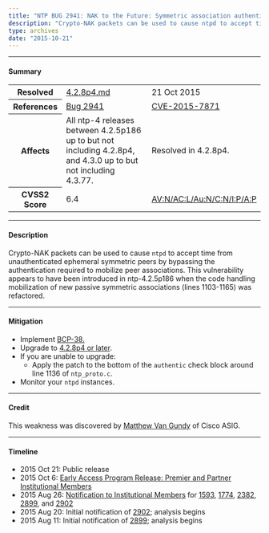 ```yaml
---
title: "NTP BUG 2941: NAK to the Future: Symmetric association authentication bypass via crypto-NAK"
description: "Crypto-NAK packets can be used to cause ntpd to accept time from unauthenticated ephemeral symmetric peers by bypassing the authentication required to mobilize peer associations. This bug was resolved in NTP 4.2.8p4."
type: archives
date: "2015-10-21"
---
```


* * *

#### Summary

<table>
  <tbody>
	<tr>
		<th><b>Resolved</b></th>
		<td><a href="/support/securitynotice/4_2_8p4-release-announcement/">4.2.8p4.md</a></td>
		<td>21 Oct 2015</td>
	</tr>
	<tr>
		<th><b>References</b></th>
		<td><a href="https://bugs.ntp.org/show_bug.cgi?id=2941">Bug 2941</a></td>
		<td><a href="https://nvd.nist.gov/vuln/detail/CVE-2015-7871">CVE-2015-7871</a></td>
	</tr>
	<tr>
		<th><b>Affects</b></th>
		<td>All ntp-4 releases between 4.2.5p186 up to but not including 4.2.8p4,<br> and 4.3.0 up to but not including 4.3.77.</td>
		<td>Resolved in 4.2.8p4.</td>
	</tr>
	<tr>
		<th><b>CVSS2 Score</b></th>
		<td>6.4</td>
		<td><a href="https://nvd.nist.gov/vuln-metrics/cvss/v2-calculator?calculator&version=2.0&vector=(AV:N/AC:L/Au:N/C:N/I:P/A:P)">AV:N/AC:L/Au:N/C:N/I:P/A:P</a></td>
	</tr>	
  </tbody>	
</table>

* * *
    
#### Description 

Crypto-NAK packets can be used to cause `ntpd` to accept time from unauthenticated ephemeral symmetric peers by bypassing the authentication required to mobilize peer associations. This vulnerability appears to have been introduced in ntp-4.2.5p186 when the code handling mobilization of new passive symmetric associations (lines 1103-1165) was refactored.

* * *
    
#### Mitigation

* Implement [BCP-38.](http://www.bcp38.info/index.php/Main_Page)
* Upgrade to [4.2.8p4 or later](https://downloads.nwtime.org/ntp/4.2.8/).
* If you are unable to upgrade:
  * Apply the patch to the bottom of the `authentic` check block around line 1136 of `ntp_proto.c`. 
* Monitor your `ntpd` instances. 

* * *

#### Credit

This weakness was discovered by [Matthew Van Gundy](mailto:mvangund@cisco.com) of Cisco ASIG.

* * *

#### Timeline

* 2015 Oct 21: Public release
* 2015 Oct 6: [Early Access Program Release: Premier and Partner Institutional Members](https://www.nwtime.org/membership/benefits/)
* 2015 Aug 26: [Notification to Institutional Members](https://www.nwtime.org/membership/benefits/) for [1593](/support/securitynotice/ntpbug1593/), [1774](/support/securitynotice/ntpbug1774/), [2382](/support/securitynotice/ntpbug2382/), [2899](/support/securitynotice/ntpbug2899/), and [2902](/support/securitynotice/ntpbug2902/)
* 2015 Aug 20: Initial notification of [2902](/support/securitynotice/ntpbug2902/); analysis begins
* 2015 Aug 11: Initial notification of [2899](/support/securitynotice/ntpbug2899/); analysis begins